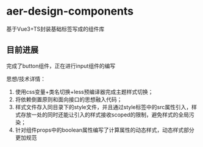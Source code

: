 # aer-design-components

基于Vue3+TS封装基础标签写成的组件库

## 目前进展

完成了button组件，正在进行input组件的编写

思想/技术详情：

1. 使用css变量+类名切换+less预编译器完成主题样式切换；
2. 将依赖倒置原则和面向接口的思想融入代码；
3. 样式文件存入同目录下的style文件，并且通过style标签中的src属性引入，样式存放一处的同时还能让引入的样式接收scoped的限制，避免样式的全局污染；
4. 针对组件props中的boolean属性编写了计算属性的动态样式，动态样式部分更加规范
